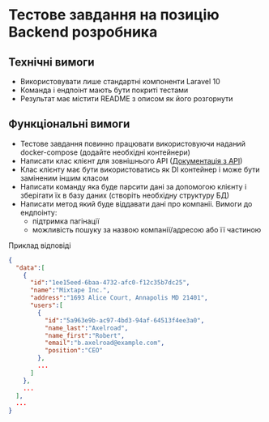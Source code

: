 # Тестове завдання на позицію Backend розробника

## Технічні вимоги
- Використовувати лише стандартні компоненти Laravel 10
- Команда і ендпоінт мають бути покриті тестами
- Результат має містити README з описом як його розгорнути

## Функціональні вимоги

- Тестове завдання повинно працювати використовуючи наданий docker-compose (додайте необхідні контейнери)
- Написати клас клієнт для зовнішнього АРІ ([Документація з АРІ](api.md))
- Клас клієнту має бути використоватись як DI контейнер і може бути заміненим іншим класом
- Написати команду яка буде парсити дані за допомогою клієнту і зберігати їх в базу даних (створіть необхідну структуру БД)
- Написати метод який буде віддавати дані про компаніі. Вимоги до ендпоінту:
  - підтримка пагінації
  - можливість пошуку за назвою компанії/адресою або її частиною

Приклад відповіді
```json
{
  "data":[
    {
      "id":"1ee15eed-6baa-4732-afc0-f12c35b7dc25",
      "name":"Mixtape Inc.",
      "address":"1693 Alice Court, Annapolis MD 21401",
      "users":[
        {
          "id":"5a963e9b-ac97-4bd3-94af-64513f4ee3a0",
          "name_last":"Axelroad",
          "name_first":"Robert",
          "email":"b.axelroad@example.com",
          "position":"CEO"
        },
        ...
      ]
    },
    ...
  ],
  ...
}
```


